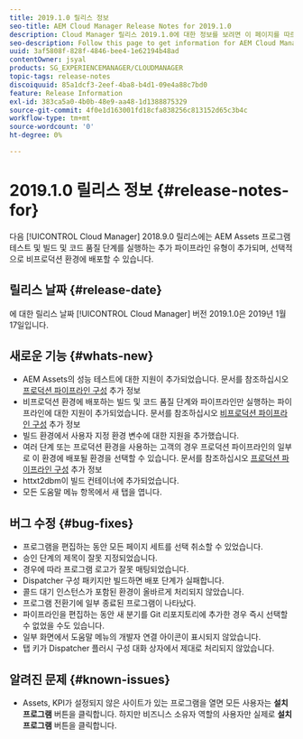 ```yaml
---
title: 2019.1.0 릴리스 정보
seo-title: AEM Cloud Manager Release Notes for 2019.1.0
description: Cloud Manager 릴리스 2019.1.0에 대한 정보를 보려면 이 페이지를 따르십시오.
seo-description: Follow this page to get information for AEM Cloud Manager Release 2019.1.0.
uuid: 3af5808f-828f-4846-bee4-1e62194b48ad
contentOwner: jsyal
products: SG_EXPERIENCEMANAGER/CLOUDMANAGER
topic-tags: release-notes
discoiquuid: 85a1dcf3-2eef-4ba8-b4d1-09e4a88c7bd0
feature: Release Information
exl-id: 383ca5a0-4b0b-48e9-aa48-1d1388875329
source-git-commit: 4f0e1d163001fd18cfa838256c813152d65c3b4c
workflow-type: tm+mt
source-wordcount: '0'
ht-degree: 0%

---
```


# 2019.1.0 릴리스 정보 {#release-notes-for}

다음 [!UICONTROL Cloud Manager] 2018.9.0 릴리스에는 AEM Assets 프로그램 테스트 및 빌드 및 코드 품질 단계를 실행하는 추가 파이프라인 유형이 추가되며, 선택적으로 비프로덕션 환경에 배포할 수 있습니다.

## 릴리스 날짜 {#release-date}

에 대한 릴리스 날짜 [!UICONTROL Cloud Manager] 버전 2019.1.0은 2019년 1월 17일입니다.

## 새로운 기능 {#whats-new}

* AEM Assets의 성능 테스트에 대한 지원이 추가되었습니다. 문서를 참조하십시오 [프로덕션 파이프라인 구성](configuring-production-pipelines.md) 추가 정보
* 비프로덕션 환경에 배포하는 빌드 및 코드 품질 단계와 파이프라인만 실행하는 파이프라인에 대한 지원이 추가되었습니다. 문서를 참조하십시오 [비프로덕션 파이프라인 구성](configuring-non-production-pipelines.md) 추가 정보
* 빌드 환경에서 사용자 지정 환경 변수에 대한 지원을 추가했습니다.
* 여러 단계 또는 프로덕션 환경을 사용하는 고객의 경우 프로덕션 파이프라인의 일부로 이 환경에 배포될 환경을 선택할 수 있습니다. 문서를 참조하십시오 [프로덕션 파이프라인 구성](configuring-production-pipelines.md) 추가 정보
* httxt2dbm이 빌드 컨테이너에 추가되었습니다.
* 모든 도움말 메뉴 항목에서 새 탭을 엽니다.

## 버그 수정 {#bug-fixes}

* 프로그램을 편집하는 동안 모든 페이지 세트를 선택 취소할 수 있었습니다.
* 승인 단계의 제목이 잘못 지정되었습니다.
* 경우에 따라 프로그램 로고가 잘못 매팅되었습니다.
* Dispatcher 구성 패키지만 빌드하면 배포 단계가 실패합니다.
* 콜드 대기 인스턴스가 포함된 환경이 올바르게 처리되지 않았습니다.
* 프로그램 전환기에 일부 종료된 프로그램이 나타났다.
* 파이프라인을 편집하는 동안 새 분기를 Git 리포지토리에 추가한 경우 즉시 선택할 수 없었을 수도 있습니다.
* 일부 화면에서 도움말 메뉴의 개발자 연결 아이콘이 표시되지 않았습니다.
* 탭 키가 Dispatcher 플러시 구성 대화 상자에서 제대로 처리되지 않았습니다.

## 알려진 문제 {#known-issues}

* Assets, KPI가 설정되지 않은 사이트가 있는 프로그램을 열면 모든 사용자는 **설치 프로그램** 버튼을 클릭합니다. 하지만 비즈니스 소유자 역할의 사용자만 실제로 **설치 프로그램** 버튼을 클릭합니다.
